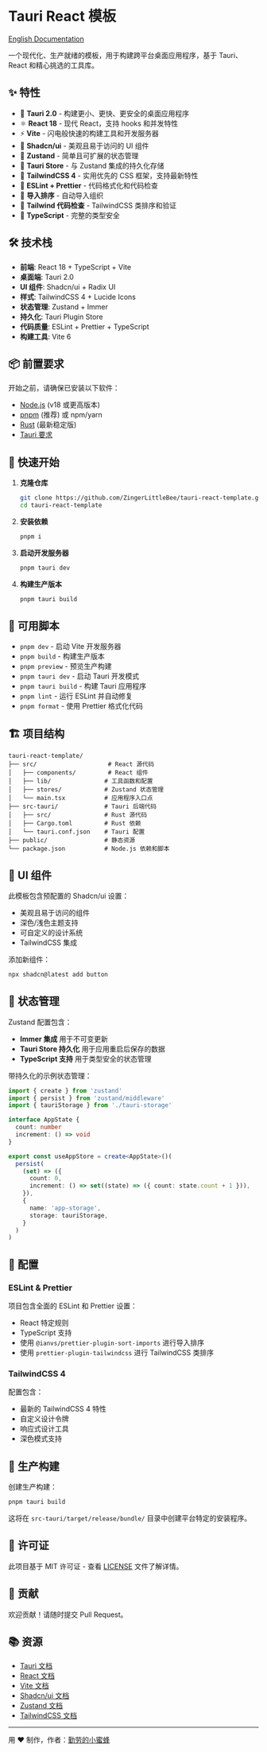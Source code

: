 # Tauri React 模板

[English Documentation](./README.md)

一个现代化、生产就绪的模板，用于构建跨平台桌面应用程序，基于 Tauri、React 和精心挑选的工具库。

## ✨ 特性

- 🚀 **Tauri 2.0** - 构建更小、更快、更安全的桌面应用程序
- ⚛️ **React 18** - 现代 React，支持 hooks 和并发特性
- ⚡ **Vite** - 闪电般快速的构建工具和开发服务器
- 🎨 **Shadcn/ui** - 美观且易于访问的 UI 组件
- 🐻 **Zustand** - 简单且可扩展的状态管理
- 💾 **Tauri Store** - 与 Zustand 集成的持久化存储
- 🎯 **TailwindCSS 4** - 实用优先的 CSS 框架，支持最新特性
- 📏 **ESLint + Prettier** - 代码格式化和代码检查
- 🔧 **导入排序** - 自动导入组织
- 🎨 **Tailwind 代码检查** - TailwindCSS 类排序和验证
- 📱 **TypeScript** - 完整的类型安全

## 🛠️ 技术栈

- **前端**: React 18 + TypeScript + Vite
- **桌面端**: Tauri 2.0
- **UI 组件**: Shadcn/ui + Radix UI
- **样式**: TailwindCSS 4 + Lucide Icons
- **状态管理**: Zustand + Immer
- **持久化**: Tauri Plugin Store
- **代码质量**: ESLint + Prettier + TypeScript
- **构建工具**: Vite 6

## 📦 前置要求

开始之前，请确保已安装以下软件：

- [Node.js](https://nodejs.org/) (v18 或更高版本)
- [pnpm](https://pnpm.io/) (推荐) 或 npm/yarn
- [Rust](https://rustup.rs/) (最新稳定版)
- [Tauri 要求](https://tauri.app/v2/guides/getting-started/prerequisites)

## 🚀 快速开始

1. **克隆仓库**
   ```bash
   git clone https://github.com/ZingerLittleBee/tauri-react-template.git
   cd tauri-react-template
   ```

2. **安装依赖**
   ```bash
   pnpm i
   ```

3. **启动开发服务器**
   ```bash
   pnpm tauri dev
   ```

4. **构建生产版本**
   ```bash
   pnpm tauri build
   ```

## 📝 可用脚本

- `pnpm dev` - 启动 Vite 开发服务器
- `pnpm build` - 构建生产版本
- `pnpm preview` - 预览生产构建
- `pnpm tauri dev` - 启动 Tauri 开发模式
- `pnpm tauri build` - 构建 Tauri 应用程序
- `pnpm lint` - 运行 ESLint 并自动修复
- `pnpm format` - 使用 Prettier 格式化代码

## 🏗️ 项目结构

```
tauri-react-template/
├── src/                    # React 源代码
│   ├── components/         # React 组件
│   ├── lib/               # 工具函数和配置
│   ├── stores/            # Zustand 状态管理
│   └── main.tsx           # 应用程序入口点
├── src-tauri/             # Tauri 后端代码
│   ├── src/               # Rust 源代码
│   ├── Cargo.toml         # Rust 依赖
│   └── tauri.conf.json    # Tauri 配置
├── public/                # 静态资源
└── package.json           # Node.js 依赖和脚本
```

## 🎨 UI 组件

此模板包含预配置的 Shadcn/ui 设置：

- 美观且易于访问的组件
- 深色/浅色主题支持
- 可自定义的设计系统
- TailwindCSS 集成

添加新组件：
```bash
npx shadcn@latest add button
```

## 🐻 状态管理

Zustand 配置包含：

- **Immer 集成** 用于不可变更新
- **Tauri Store 持久化** 用于应用重启后保存的数据
- **TypeScript 支持** 用于类型安全的状态管理

带持久化的示例状态管理：
```typescript
import { create } from 'zustand'
import { persist } from 'zustand/middleware'
import { tauriStorage } from './tauri-storage'

interface AppState {
  count: number
  increment: () => void
}

export const useAppStore = create<AppState>()(
  persist(
    (set) => ({
      count: 0,
      increment: () => set((state) => ({ count: state.count + 1 })),
    }),
    {
      name: 'app-storage',
      storage: tauriStorage,
    }
  )
)
```

## 🔧 配置

### ESLint & Prettier

项目包含全面的 ESLint 和 Prettier 设置：

- React 特定规则
- TypeScript 支持
- 使用 `@ianvs/prettier-plugin-sort-imports` 进行导入排序
- 使用 `prettier-plugin-tailwindcss` 进行 TailwindCSS 类排序

### TailwindCSS 4

配置包含：
- 最新的 TailwindCSS 4 特性
- 自定义设计令牌
- 响应式设计工具
- 深色模式支持

## 🚀 生产构建

创建生产构建：

```bash
pnpm tauri build
```

这将在 `src-tauri/target/release/bundle/` 目录中创建平台特定的安装程序。

## 📄 许可证

此项目基于 MIT 许可证 - 查看 [LICENSE](LICENSE) 文件了解详情。

## 🤝 贡献

欢迎贡献！请随时提交 Pull Request。

## 📚 资源

- [Tauri 文档](https://tauri.app/)
- [React 文档](https://react.dev/)
- [Vite 文档](https://vitejs.dev/)
- [Shadcn/ui 文档](https://ui.shadcn.com/)
- [Zustand 文档](https://zustand-demo.pmnd.rs/)
- [TailwindCSS 文档](https://tailwindcss.com/)

---

用 ❤️ 制作，作者：[勤劳的小蜜蜂](https://github.com/ZingerLittleBee)